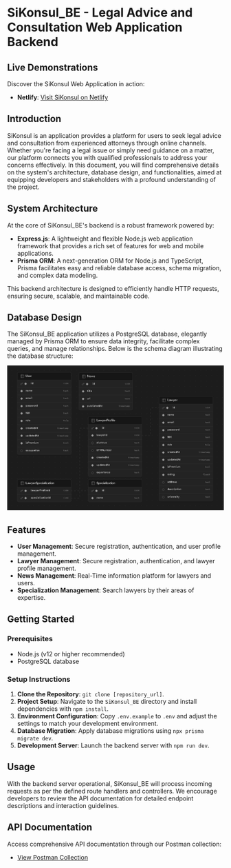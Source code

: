 # SiKonsul_BE - Legal Advice and Consultation Web Application Backend

## Live Demonstrations

Discover the SiKonsul Web Application in action:

- **Netlify**: [Visit SiKonsul on Netlify](https://sikonsul.netlify.app/)

## Introduction

SiKonsul is an application provides a platform for users to seek legal advice and consultation from experienced attorneys through online channels. Whether you're facing a legal issue or simply need guidance on a matter, our platform connects you with qualified professionals to address your concerns effectively. In this document, you will find comprehensive details on the system's architecture, database design, and functionalities, aimed at equipping developers and stakeholders with a profound understanding of the project.

## System Architecture

At the core of SiKonsul_BE's backend is a robust framework powered by:

- **Express.js**: A lightweight and flexible Node.js web application framework that provides a rich set of features for web and mobile applications.
- **Prisma ORM**: A next-generation ORM for Node.js and TypeScript, Prisma facilitates easy and reliable database access, schema migration, and complex data modeling.

This backend architecture is designed to efficiently handle HTTP requests, ensuring secure, scalable, and maintainable code.

## Database Design

The SiKonsul_BE application utilizes a PostgreSQL database, elegantly managed by Prisma ORM to ensure data integrity, facilitate complex queries, and manage relationships. Below is the schema diagram illustrating the database structure:

![Database Schema](/assets/images/Database_schema.png)

## Features

- **User Management**: Secure registration, authentication, and user profile management.
- **Lawyer Management**: Secure registration, authentication, and lawyer profile management.
- **News Management**: Real-Time information platform for lawyers and users.
- **Specialization Management**: Search lawyers by their areas of expertise.

## Getting Started

### Prerequisites

- Node.js (v12 or higher recommended)
- PostgreSQL database

### Setup Instructions

1. **Clone the Repository**: `git clone [repository_url]`.
2. **Project Setup**: Navigate to the `SiKonsul_BE` directory and install dependencies with `npm install`.
3. **Environment Configuration**: Copy `.env.example` to `.env` and adjust the settings to match your development environment.
4. **Database Migration**: Apply database migrations using `npx prisma migrate dev`.
5. **Development Server**: Launch the backend server with `npm run dev`.

## Usage

With the backend server operational, SiKonsul_BE will process incoming requests as per the defined route handlers and controllers. We encourage developers to review the API documentation for detailed endpoint descriptions and interaction guidelines.

## API Documentation

Access comprehensive API documentation through our Postman collection:

- [View Postman Collection](https://documenter.getpostman.com/view/29009474/2sA3Bj9ZaR)